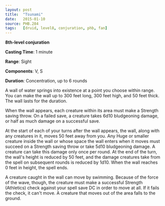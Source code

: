 ```yaml
---
layout: post
title:  "Tsunami"
date:   2015-01-10
source: PHB.284
tags:   [druid, level8, conjuration, phb, fan]
---
```


**8th-level conjuration**

**Casting Time**: 1 minute

**Range**: Sight

**Components**: V, S

**Duration**: Concentration, up to 6 rounds

A wall of water springs into existence at a point you choose within range. You can make the wall up to 300 feet long, 300 feet high, and 50 feet thick. The wall lasts for the duration.

When the wall appears, each creature within its area must make a Strength saving throw. On a failed save, a creature takes 6d10 bludgeoning damage, or half as much damage on a successful save.

At the start of each of your turns after the wall appears, the wall, along with any creatures in it, moves 50 feet away from you. Any Huge or smaller creature inside the wall or whose space the wall enters when it moves must succeed on a Strength saving throw or take 5d10 bludgeoning damage. A creature can take this damage only once per round. At the end of the turn, the wall's height is reduced by 50 feet, and the damage creatures take from the spell on subsequent rounds is reduced by 1d10. When the wall reaches 0 feet in height, the spell ends.

A creature caught in the wall can move by swimming. Because of the force of the wave, though, the creature must make a successful Strength (Athletics) check against your spell save DC in order to move at all. If it fails the check, it can't move. A creature that moves out of the area falls to the ground.
